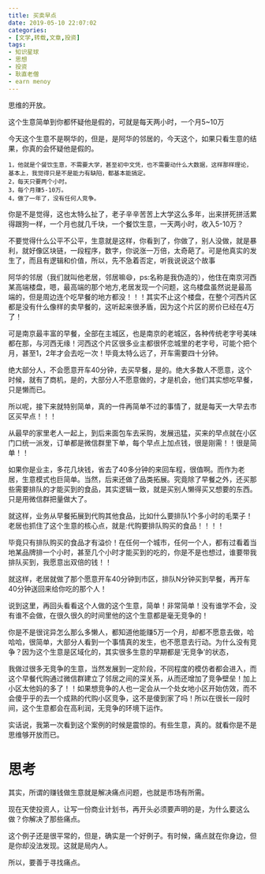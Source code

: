 ```yaml
---
title: 买卖早点
date: 2019-05-10 22:07:02
categories:
- [文学,转载,文章,投资]
tags:
- 知识星球
- 思想
- 投资
- 耿直老僧
- earn menoy
---
```

思维的开放。

<!-- more -->

这个生意简单到你都怀疑他是假的，可就是每天两小时，一个月5\~10万

今天这个生意不是啊华的，但是，是阿华的邻居的，今天这个，如果只看生意的结果，你真的会怀疑他是假的。

	1，他就是个餐饮生意，不需要大学，甚至初中文凭，也不需要动什么大数据，这样那样理论，基本上，我觉得只是不是能力有缺陷，都基本能搞定。
	2，每天只要两个小时。
	3，每个月赚5-10万。
	4，做了一年了，没有任何人竞争。

你是不是觉得，这也太特么扯了，老子辛辛苦苦上大学这么多年，出来拼死拼活累得跟狗一样，一个月也就几千块，一个餐饮生意，一天两小时，收入5-10万？

不要觉得什么公平不公平，生意就是这样，你看到了，你做了，别人没做，就是暴利，就好像区块链，一段程序，数字，你说涨一万倍，太奇葩了。可是他真实的发生了，而且有逻辑和价值，所以，先不急着否定，听我说说这个故事

阿华的邻居（我们就叫他老居，邻居嘛😄，ps:名称是我伪造的），他住在南京河西某高端楼盘，嗯，最高端的那个地方,老居发现一个问题，这鸟楼盘虽然说是最高端的，但是周边连个吃早餐的地方都没！！！其实不止这个楼盘，在整个河西片区都是没有什么像样的卖早餐的，这听起来很矛盾，因为这个片区的房价已经在4万了！

可是南京最丰富的早餐，全部在主城区，也是南京的老城区，各种传统老字号美味都在那，与河西无缘！河西这个片区很多业主都很怀恋城里的老字号，可能个把个月，甚至1，2年才会去吃一次！毕竟太特么远了，开车需要四十分钟。

绝大部分人，不会愿意开车40分钟，去买早餐，是的。绝大多数人不愿意，这个时候，就有了商机，是的，大部分人不愿意做的，才是机会，他们其实想吃早餐，只是懒而已。

所以呢，接下来就特别简单，真的一件再简单不过的事情了，就是每天一大早去市区买早点！！！

从最早的家里老人一起上，到后来面包车去采购，发展迅猛，买来的早点就在小区门口统一派发，订单都是微信群里下单，每个早点上加点钱，很是刚需！！很是简单！！

如果你是业主，多花几块钱，省去了40多分钟的来回车程，很值啊。而作为老居，生意模式也巨简单。当然，后来还做了品类拓展。究竟除了早餐之外，还买那些需要排队的才能买到的食品，其实逻辑一致，就是买别人懒得买又想要的东西。只是用微信群把量做大了。

就这样，业务从早餐拓展到代购其他食品，比如什么要排队1个多小时的毛栗子！老居也抓住了这个生意的核心点，就是:代购要排队购买的食品！！！！

毕竟只有排队购买的食品才有溢价！在任何一个城市，任何一个人，都有过看着当地某品牌排一个小时，甚至几个小时才能买到的吃的，你是不是也想过，谁要带我排队买到，我愿意出双倍的钱！！

就这样，老居就做了那个愿意开车40分钟到市区，排队N分钟买到早餐，再开车40分钟送回来给你吃的那个人！

说到这里，再回头看看这个人做的这个生意，简单！非常简单！没有谁学不会，没有谁不会做，在很久很久的时间里他的这个生意都是毫无竞争的！

你是不是很诧异怎么那么多懒人，都知道他能赚5万一个月，却都不愿意去做，哈哈哈，很简单，大部分人看到一个事情真的发生，也不愿意去行动。为什么没有竞争？因为这个生意是区域化的，其实很多生意的早期都是‘无竞争’的状态，

我做过很多无竞争的生意，当然发展到一定阶段，不同程度的模仿者都会进入，而这个早餐代购通过微信群建立了邻居之间的深关系，从而还增加了竞争壁垒！加上小区太他妈的多了！！如果想竞争的人也一定会从一个处女地小区开始仿效，而不会傻乎乎的去一个成熟的代购小区竞争，这不是傻到家了吗！所以在很长一段时间，这个生意都会在高利润，无竞争的环境下运作。

实话说，我第一次看到这个案例的时候是震惊的。有些生意，真的。就看你是不是思维够开放而已。

# 思考

其实，所谓的赚钱做生意就是解决痛点问题，也就是市场有所需。

现在天使投资人，让写一份商业计划书，再开头必须要声明的是，为什么要这么做？你解决了那些痛点。

这个例子还是很平常的，但是，确实是一个好例子。有时候，痛点就在你身边，但是你却没法发现。这就是局内人。

所以，要善于寻找痛点。














